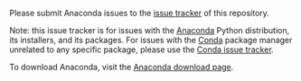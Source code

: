 Please submit Anaconda issues to the [issue tracker](
https://github.com/ContinuumIO/anaconda-issues/issues) of this repository.

Note: this issue tracker is for issues with the [Anaconda](
https://store.continuum.io/cshop/anaconda/) Python distribution,
its installers, and its packages.
For issues with the [Conda](https://conda.io/) package manager
unrelated to any specific package, please use the
[Conda issue tracker](https://github.com/conda/conda/issues).

To download Anaconda, visit the [Anaconda download page](
https://www.anaconda.com/distribution/).

